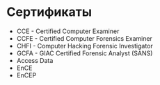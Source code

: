 # Сертификаты

* CCE - Certified Computer Examiner&#x20;
* CCFE - Certified Computer Forensics Examiner&#x20;
* CHFI - Computer Hacking Forensic Investigator&#x20;
* GCFA - GIAC Certified Forensic Analyst (SANS)&#x20;
* Access Data
* EnCE
* EnCEP
